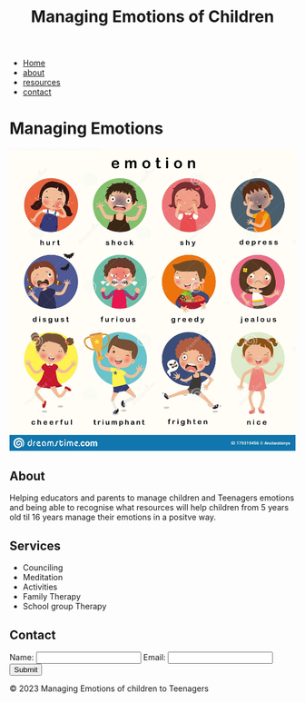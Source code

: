 <!DOCTYPE html>
<html lang="en">
<head>
  <meta charset="UTF-8">
  <meta name="viewport" content="width=device-width, initial-scale=1.0">
  <title>Managing Emotions</title>
  <link rel="stylesheet" href="style.css">
</head>
<body>
  <header>
    <h1>Managing Emotions of Children</h1>
  </header>
  <nav>
    <ul>
      <li><a href="/">Home</a></li>
      <li><a href="about.html">about</a></li>
      <li><a href="resources.html">resources</a></li>
      <li><a href="contact.html">contact</a></li> 
    </ul>
</nav>
<main> 
     <h1>Managing Emotions</h1>
        <img src="IMG_1856.JPG" alt="Website Image">     
  <section>
    <h2>About</h2>
    <p>Helping educators and parents to manage children and Teenagers emotions and being able to recognise  what resources will help children from 5 years old til 16 years manage their emotions in a positve way.  </p>
  </section>
  <section>
    <h2>Services</h2>
    <ul>
      <li>Counciling</li>
      <li>Meditation</li>
      <li>Activities</li>
      <li>Family Therapy</li>
      <li>School group Therapy</li>
    </ul>
  </section>
  <section>
    <h2>Contact</h2>
    <form>
      <label for="name">Name:</label>
      <input type="text" id="name" name="name">
      <label for="email">Email:</label>
      <input type="email" id="email" name="email">
      <input type="submit" value="Submit">
    </form>
  </section>
</main>
<footer>
  <p>&copy; 2023 Managing Emotions of children to Teenagers</p>
</footer>
</body>
</html>

